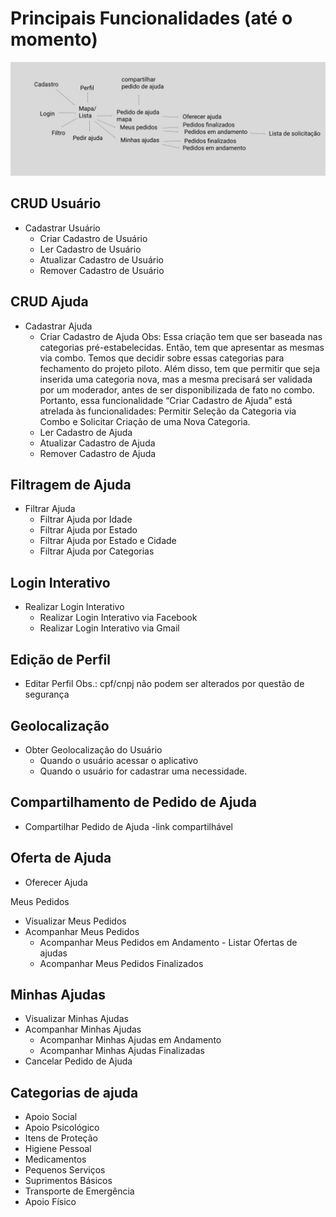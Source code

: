 # Principais Funcionalidades (até o momento)
![V1_Fluxo Desenhado](V1_Fluxo_Desenhado.jpg)

## CRUD Usuário
- Cadastrar Usuário
    - Criar Cadastro de Usuário
    - Ler Cadastro de Usuário
    - Atualizar Cadastro de Usuário
    - Remover Cadastro de Usuário

## CRUD Ajuda
- Cadastrar Ajuda
    - Criar Cadastro de Ajuda
 Obs: Essa criação tem que ser baseada nas categorias pré-estabelecidas. Então, tem que apresentar as mesmas via combo. Temos que decidir sobre essas categorias para fechamento do projeto piloto. Além disso, tem que permitir que seja inserida uma categoria nova, mas a mesma precisará ser validada por um moderador, antes de ser disponibilizada de fato no combo. Portanto, essa funcionalidade “Criar Cadastro de Ajuda” está atrelada às funcionalidades: Permitir Seleção da Categoria via Combo e Solicitar Criação de uma Nova Categoria.
    - Ler Cadastro de Ajuda
    - Atualizar Cadastro de Ajuda
    - Remover Cadastro de Ajuda

## Filtragem de Ajuda
- Filtrar Ajuda
    - Filtrar Ajuda por Idade
    - Filtrar Ajuda por Estado
    - Filtrar Ajuda por Estado e Cidade
    - Filtrar Ajuda por Categorias

## Login Interativo
- Realizar Login Interativo
    - Realizar Login Interativo via Facebook
    - Realizar Login Interativo via Gmail

## Edição de Perfil
- Editar Perfil
Obs.: cpf/cnpj não podem ser alterados por questão de segurança

## Geolocalização
- Obter Geolocalização do Usuário
	- Quando o usuário acessar o aplicativo
	- Quando o usuário for cadastrar uma necessidade.


## Compartilhamento de Pedido de Ajuda
- Compartilhar Pedido de Ajuda
	-link compartilhável

## Oferta de Ajuda
- Oferecer Ajuda

Meus Pedidos
- Visualizar Meus Pedidos
- Acompanhar Meus Pedidos
	- Acompanhar Meus Pedidos em Andamento
            - Listar Ofertas de ajudas
	- Acompanhar Meus Pedidos Finalizados


## Minhas Ajudas
- Visualizar Minhas Ajudas
- Acompanhar Minhas Ajudas
    - Acompanhar Minhas Ajudas em Andamento
    - Acompanhar Minhas Ajudas Finalizadas
- Cancelar Pedido de Ajuda

## Categorias de ajuda
- Apoio Social
- Apoio Psicológico
- Itens de Proteção
- Higiene Pessoal
- Medicamentos
- Pequenos Serviços
- Suprimentos Básicos
- Transporte de Emergência
- Apoio Físico






